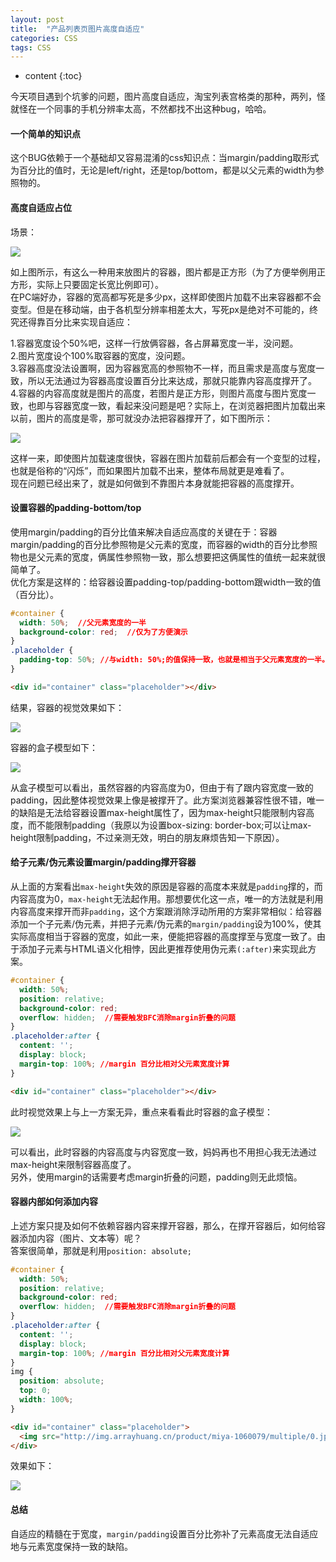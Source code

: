 ```yaml
---
layout: post
title:  "产品列表页图片高度自适应"
categories: CSS
tags: CSS
---
```


* content
{:toc}


今天项目遇到个坑爹的问题，图片高度自适应，淘宝列表宫格类的那种，两列，怪就怪在一个同事的手机分辨率太高，不然都找不出这种bug，哈哈。




#### 一个简单的知识点

这个BUG依赖于一个基础却又容易混淆的css知识点：当margin/padding取形式为百分比的值时，无论是left/right，还是top/bottom，都是以父元素的width为参照物的。      
#### 高度自适应占位      
场景： 

![](https://image-static.segmentfault.com/227/529/2275295169-5684c3e3ad4ae_articlex) 

如上图所示，有这么一种用来放图片的容器，图片都是正方形（为了方便举例用正方形，实际上只要固定长宽比例即可）。      
在PC端好办，容器的宽高都写死是多少px，这样即使图片加载不出来容器都不会变型。但是在移动端，由于各机型分辨率相差太大，写死px是绝对不可能的，终究还得靠百分比来实现自适应：      

1.容器宽度设个50%吧，这样一行放俩容器，各占屏幕宽度一半，没问题。      
2.图片宽度设个100%取容器的宽度，没问题。      
3.容器高度没法设置啊，因为容器宽高的参照物不一样，而且需求是高度与宽度一致，所以无法通过为容器高度设置百分比来达成，那就只能靠内容高度撑开了。      
4.容器的内容高度就是图片的高度，若图片是正方形，则图片高度与图片宽度一致，也即与容器宽度一致，看起来没问题是吧？实际上，在浏览器把图片加载出来以前，图片的高度是零，那可就没办法把容器撑开了，如下图所示：  

![](https://image-static.segmentfault.com/398/468/3984686490-5684c88db26f8_articlex)    

这样一来，即使图片加载速度很快，容器在图片加载前后都会有一个变型的过程，也就是俗称的“闪烁”，而如果图片加载不出来，整体布局就更是难看了。    
现在问题已经出来了，就是如何做到不靠图片本身就能把容器的高度撑开。    

#### 设置容器的padding-bottom/top    
使用margin/padding的百分比值来解决自适应高度的关键在于：容器margin/padding的百分比参照物是父元素的宽度，而容器的width的百分比参照物也是父元素的宽度，俩属性参照物一致，那么想要把这俩属性的值统一起来就很简单了。     
优化方案是这样的：给容器设置padding-top/padding-bottom跟width一致的值（百分比）。    

```css
#container {
  width: 50%;  //父元素宽度的一半
  background-color: red;  //仅为了方便演示
}
.placeholder {
  padding-top: 50%; //与width: 50%;的值保持一致，也就是相当于父元素宽度的一半。
}
```   

```html
<div id="container" class="placeholder"></div>
```

结果，容器的视觉效果如下：  

![](https://image-static.segmentfault.com/202/815/2028157010-5684da3fca545_articlex)

容器的盒子模型如下： 

![](https://image-static.segmentfault.com/781/417/781417916-5684dc77e3766_articlex)

从盒子模型可以看出，虽然容器的内容高度为0，但由于有了跟内容宽度一致的padding，因此整体视觉效果上像是被撑开了。此方案浏览器兼容性很不错，唯一的缺陷是无法给容器设置max-height属性了，因为max-height只能限制内容高度，而不能限制padding（我原以为设置box-sizing: border-box;可以让max-height限制padding，不过亲测无效，明白的朋友麻烦告知一下原因）。    

#### 给子元素/伪元素设置margin/padding撑开容器

从上面的方案看出`max-height`失效的原因是容器的高度本来就是`padding`撑的，而内容高度为0，`max-height`无法起作用。那想要优化这一点，唯一的方法就是利用内容高度来撑开而非`padding`，这个方案跟消除浮动所用的方案非常相似：给容器添加一个子元素/伪元素，并把子元素/伪元素的`margin/padding`设为100%，使其实际高度相当于容器的宽度，如此一来，便能把容器的高度撑至与宽度一致了。由于添加子元素与HTML语义化相悖，因此更推荐使用伪元素`(:after)`来实现此方案。    

```css
#container {
  width: 50%;
  position: relative;
  background-color: red;
  overflow: hidden;  //需要触发BFC消除margin折叠的问题
}
.placeholder:after {
  content: '';
  display: block;
  margin-top: 100%; //margin 百分比相对父元素宽度计算
} 
```

```html
<div id="container" class="placeholder"></div>
```

此时视觉效果上与上一方案无异，重点来看看此时容器的盒子模型：

![](https://image-static.segmentfault.com/104/560/1045604033-5684dc3a5b3b4_articlex)

可以看出，此时容器的内容高度与内容宽度一致，妈妈再也不用担心我无法通过max-height来限制容器高度了。    
另外，使用margin的话需要考虑margin折叠的问题，padding则无此烦恼。

#### 容器内部如何添加内容

上述方案只提及如何不依赖容器内容来撑开容器，那么，在撑开容器后，如何给容器添加内容（图片、文本等）呢？    
答案很简单，那就是利用`position: absolute;`

```css
#container {
  width: 50%;
  position: relative;
  background-color: red;
  overflow: hidden;  //需要触发BFC消除margin折叠的问题
}
.placeholder:after {
  content: '';
  display: block;
  margin-top: 100%; //margin 百分比相对父元素宽度计算
} 
img {
  position: absolute;
  top: 0;
  width: 100%;
}
```

```html
<div id="container" class="placeholder">
  <img src="http://img.arrayhuang.cn/product/miya-1060079/multiple/0.jpg@1e_415w_415h_1c_0i_1o_1x.jpg" />
</div>
```

效果如下：    

![](https://image-static.segmentfault.com/268/675/2686756191-5684e151bbd7a_articlex)

#### 总结

自适应的精髓在于宽度，`margin/padding`设置百分比弥补了元素高度无法自适应地与元素宽度保持一致的缺陷。



